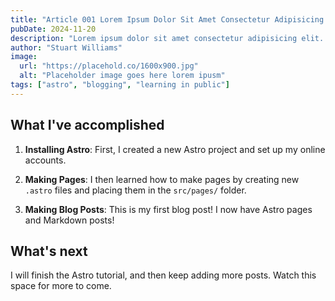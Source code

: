 ```yaml
---
title: "Article 001 Lorem Ipsum Dolor Sit Amet Consectetur Adipisicing Elit"
pubDate: 2024-11-20
description: "Lorem ipsum dolor sit amet consectetur adipisicing elit. Laboriosam, inventore possimus. Similique excepturi facilis, voluptas voluptatem, ad aliquid ipsum quas autem nemo, delectus quo."
author: "Stuart Williams"
image:
  url: "https://placehold.co/1600x900.jpg"
  alt: "Placeholder image goes here lorem ipusm"
tags: ["astro", "blogging", "learning in public"]
---
```


## What I've accomplished

1. **Installing Astro**: First, I created a new Astro project and set up my online accounts.

2. **Making Pages**: I then learned how to make pages by creating new `.astro` files and placing them in the `src/pages/` folder.

3. **Making Blog Posts**: This is my first blog post! I now have Astro pages and Markdown posts!

## What's next

I will finish the Astro tutorial, and then keep adding more posts. Watch this space for more to come.

